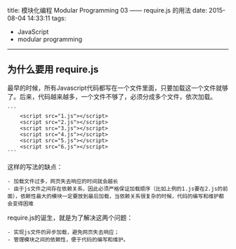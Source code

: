 title: 模块化编程 Modular Programming 03 —— require.js 的用法
date: 2015-08-04 14:33:11
tags: 
- JavaScript
- modular programming
---

## 为什么要用 require.js

最早的时候，所有Javascript代码都写在一个文件里面，只要加载这一个文件就够了。后来，代码越来越多，一个文件不够了，必须分成多个文件，依次加载。

    ```
        <script src="1.js"></script>
        <script src="2.js"></script>
        <script src="3.js"></script>
        <script src="4.js"></script>
        <script src="5.js"></script>
        <script src="6.js"></script>
    ```
    
这样的写法的缺点：
    
    - 加载文件过多，网页失去响应的时间就会越长
    - 由于js文件之间存在依赖关系，因此必须严格保证加载顺序（比如上例的1.js要在2.js的前面），依赖性最大的模块一定要放到最后加载，当依赖关系很复杂的时候，代码的编写和维护都会变得困难
    
require.js的诞生，就是为了解决这两个问题：
    
    - 实现js文件的异步加载，避免网页失去响应；
    - 管理模块之间的依赖性，便于代码的编写和维护。
    